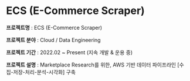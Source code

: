 # ECS (E-Commerce Scraper)

**프로젝트명** : ECS (E-Commerce Scraper)

**프로젝트 분야** : Cloud / Data Engineering

**프로젝트 기간** : 2022.02 ~ Present (지속 개발 & 운용 중)

**프로젝트 설명** : Marketplace Research를 위한, AWS 기반 데이터 파이프라인 [수집-저장-처리-분석-시각화] 구축
